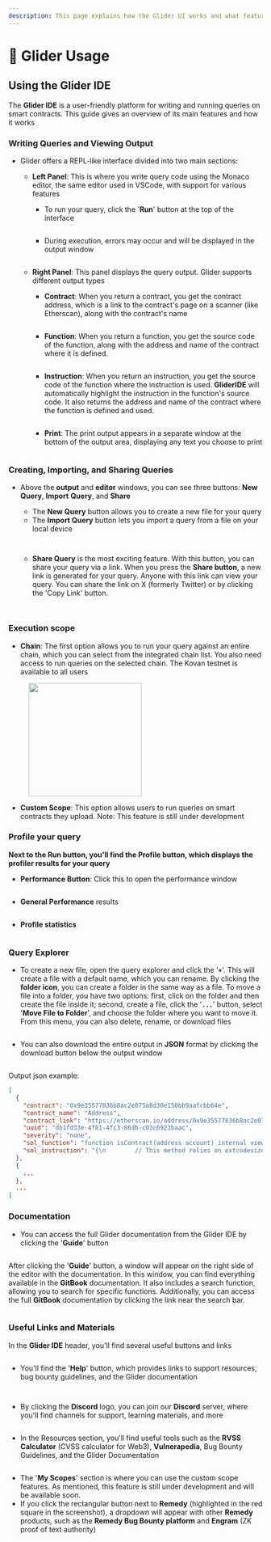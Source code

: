 ```yaml
---
description: This page explains how the Glider UI works and what features it has
---
```


# 🔧 Glider Usage

## Using the Glider IDE

The **Glider IDE** is a user-friendly platform for writing and running queries on smart contracts. This guide gives an overview of its main features and how it works

### Writing Queries and Viewing Output

* Glider offers a REPL-like interface divided into two main sections:
  *   **Left Panel**: This is where you write query code using the Monaco editor, the same editor used in VSCode, with support for various features

      * To run your query, click the '**Run**' button at the top of the interface



      <figure><img src=".gitbook/assets/Screenshot 2025-01-07 at 13.35.53.png" alt=""><figcaption></figcaption></figure>

      * During execution, errors may occur and will be displayed in the output window



      <figure><img src=".gitbook/assets/image (4).png" alt=""><figcaption></figcaption></figure>
  *   **Right Panel**: This panel displays the query output. Glider supports different output types

      * **Contract**: When you return a contract, you get the contract address, which is a link to the contract's page on a scanner (like Etherscan), along with the contract's name

      <figure><img src=".gitbook/assets/image.png" alt=""><figcaption></figcaption></figure>

      * **Function**: When you return a function, you get the source code of the function, along with the address and name of the contract where it is defined.

      <figure><img src=".gitbook/assets/image (1).png" alt=""><figcaption></figcaption></figure>

      * **Instruction**: When you return an instruction, you get the source code of the function where the instruction is used. **GliderIDE** will automatically highlight the instruction in the function's source code. It also returns the address and name of the contract where the function is defined and used.

      <figure><img src=".gitbook/assets/image (2).png" alt=""><figcaption></figcaption></figure>

      * **Print**: The print output appears in a separate window at the bottom of the output area, displaying any text you choose to print

      <figure><img src=".gitbook/assets/image (3).png" alt=""><figcaption></figcaption></figure>

### Creating, Importing, and Sharing Queries

*   Above the **output** and **editor** windows, you can see three buttons: **New Query**, **Import** **Query**, and **Share**

    * The **New Query** button allows you to create a new file for your query
    * The **Import Query** button lets you import a query from a file on your local device

    <figure><img src=".gitbook/assets/Screenshot 2025-01-07 at 16.00.48.png" alt=""><figcaption></figcaption></figure>

    <figure><img src=".gitbook/assets/Screenshot 2025-01-07 at 16.01.47.png" alt=""><figcaption></figcaption></figure>

    * **Share Query** is the most exciting feature. With this button, you can share your query via a link. When you press the **Share button**, a new link is generated for your query. Anyone with this link can view your query. You can share the link on X (formerly Twitter) or by clicking the 'Copy Link' button.

    <figure><img src=".gitbook/assets/Screenshot 2025-01-07 at 16.01.09.png" alt=""><figcaption></figcaption></figure>

    <figure><img src=".gitbook/assets/Screenshot 2025-01-07 at 16.01.38.png" alt=""><figcaption></figcaption></figure>

### Execution scope

* **Chain**: The first option allows you to run your query against an entire chain, which you can select from the integrated chain list. You also need access to run queries on the selected chain. The Kovan testnet is available to all users

<figure><img src=".gitbook/assets/image (5).png" alt="" width="224"><figcaption></figcaption></figure>

* **Custom Scope**: This option allows users to run queries on smart contracts they upload. Note: This feature is still under development

### Profile your query

**Next to the Run button, you'll find the Profile button, which displays the profiler results for your query**

* **Performance Button**: Click this to open the performance window

<figure><img src=".gitbook/assets/Screenshot 2025-01-07 at 13.57.13 (1).png" alt=""><figcaption></figcaption></figure>

* **General Performance** results

<figure><img src=".gitbook/assets/image (6).png" alt=""><figcaption></figcaption></figure>

* **Profile statistics**

<figure><img src=".gitbook/assets/image (7).png" alt=""><figcaption></figcaption></figure>

### Query Explorer

* To create a new file, open the query explorer and click the '**`+`**'. This will create a file with a default name, which you can rename. By clicking the **folder icon**, you can create a folder in the same way as a file. To move a file into a folder, you have two options: first, click on the folder and then create the file inside it; second, create a file, click the '**`...`**' button, select '**Move File to Folder**', and choose the folder where you want to move it. From this menu, you can also delete, rename, or download files

<figure><img src=".gitbook/assets/Screenshot 2025-01-07 at 14.10.12.png" alt=""><figcaption></figcaption></figure>

* You can also download the entire output in **JSON** format by clicking the download button below the output window

<figure><img src=".gitbook/assets/Screenshot 2025-01-07 at 14.55.12.png" alt=""><figcaption></figcaption></figure>

Output json example:

```json
[
  {
    "contract": "0x9e35577836b8ac2e075a8d30e150bb9aafcbb64e",
    "contract_name": "Address",
    "contract_link": "https://etherscan.io/address/0x9e35577836b8ac2e075a8d30e150bb9aafcbb64e",
    "uuid": "db1fd33e-4f81-4fc3-86db-c03c6923baac",
    "severity": "none",
    "sol_function": "function isContract(address account) internal view returns (bool) {\n        // This method relies on extcodesize/address.code.length, which returns 0\n        // for contracts in construction, since the code is only stored at the end\n        // of the constructor execution.\n\n        return account.code.length > 0;\n    }",
    "sol_instruction": "{\n        // This method relies on extcodesize/address.code.length, which returns 0\n        // for contracts in construction, since the code is only stored at the end\n        // of the constructor execution.\n\n        return account.code.length > 0;\n    }"
  },
  {
    ...
  },
  ...
]
```

### Documentation

* You can access the full Glider documentation from the Glider IDE by clicking the '**Guide**' button

<figure><img src=".gitbook/assets/Screenshot 2025-01-07 at 15.41.02.png" alt=""><figcaption></figcaption></figure>

After clicking the '**Guide**' button, a window will appear on the right side of the editor with the documentation. In this window, you can find everything available in the **GitBook** documentation. It also includes a search function, allowing you to search for specific functions. Additionally, you can access the full **GitBook** documentation by clicking the link near the search bar.

<figure><img src=".gitbook/assets/image (8).png" alt=""><figcaption></figcaption></figure>

### Useful Links and Materials

In the **Glider IDE** header, you'll find several useful buttons and links

<figure><img src=".gitbook/assets/image (9).png" alt=""><figcaption></figcaption></figure>

* You'll find the '**Help**' button, which provides links to support resources, bug bounty guidelines, and the Glider documentation

<figure><img src=".gitbook/assets/Screenshot 2025-01-07 at 15.47.23.png" alt=""><figcaption></figcaption></figure>

<figure><img src=".gitbook/assets/image (10).png" alt=""><figcaption></figcaption></figure>

* By clicking the **Discord** logo, you can join our **Discord** server, where you'll find channels for support, learning materials, and more

<figure><img src=".gitbook/assets/Screenshot 2025-01-07 at 15.49.03.png" alt=""><figcaption></figcaption></figure>

* In the Resources section, you'll find useful tools such as the **RVSS** **Calculator** (CVSS calculator for Web3), **Vulnerapedia**, Bug Bounty Guidelines, and the Glider Documentation

<figure><img src=".gitbook/assets/image (12).png" alt=""><figcaption></figcaption></figure>

* The '**My Scopes**' section is where you can use the custom scope features. As mentioned, this feature is still under development and will be available soon.
* If you click the rectangular button next to **Remedy** (highlighted in the red square in the screenshot), a dropdown will appear with other **Remedy** products, such as the **Remedy Bug Bounty platform** and **Engram** (ZK proof of text authority)

<figure><img src=".gitbook/assets/Screenshot 2025-01-07 at 15.54.44 (1).png" alt=""><figcaption></figcaption></figure>
